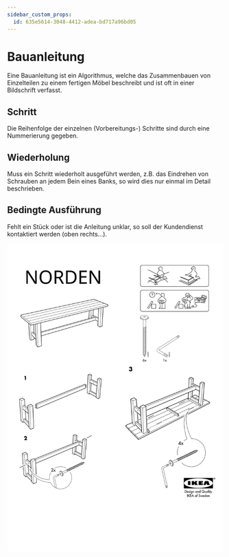 ```yaml
---
sidebar_custom_props:
  id: 635e5614-3048-4412-adea-bd717a96bd05
---
```

# Bauanleitung

Eine Bauanleitung ist ein Algorithmus, welche das Zusammenbauen von Einzelteilen zu einem fertigen Möbel beschreibt und ist oft in einer Bildschrift verfasst.


## Schritt

Die Reihenfolge der einzelnen (Vorbereitungs-) Schritte sind durch eine Nummerierung gegeben.

## Wiederholung

Muss ein Schritt wiederholt ausgeführt werden, z.B. das Eindrehen von Schrauben an jedem Bein eines Banks, so wird dies nur einmal im Detail beschrieben. 

## Bedingte Ausführung

Fehlt ein Stück oder ist die Anleitung unklar, so soll der Kundendienst kontaktiert werden (oben rechts...).

![Ikea Bauanleitung --width=100%](images/ikea-norden.svg)
